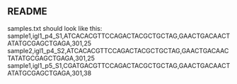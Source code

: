 ## README

samples.txt should look like this:
sample1,igl1_p4_S1,ATCACACGTTCCAGACTACGCTGCTAG,GAACTGACAACTATATGCGAGCTGAGA,301,25
sample2,igl1_p4_S2,ATCACACGTTCCAGACTACGCTGCTAG,GAACTGACAACTATATGCGAGCTGAGA,301,25
sample1,igl1_p5_S1,CGATGACGTTCCAGACTACGCTGCTAG,GAACTGACAACTATATGCGAGCTGAGA,301,38